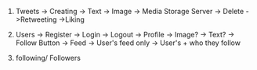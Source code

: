 1. Tweets
    -> Creating
        -> Text
        -> Image -> Media Storage Server
    -> Delete
    ->Retweeting
    ->Liking

2. Users
    -> Register
    -> Login
    -> Logout
    -> Profile
        -> Image?
        -> Text?
        -> Follow Button
    -> Feed
        -> User's feed only
        -> User's + who they follow

3. following/ Followers
